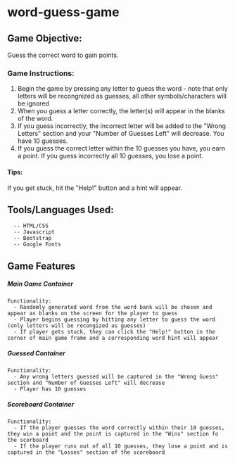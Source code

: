 # word-guess-game

## Game Objective:
Guess the correct word to gain points.

### Game Instructions:
1. Begin the game by pressing any letter to guess the word - note that only letters will be recongnized as guesses, all other symbols/characters will be ignored
2. When you guess a letter correctly, the letter(s) will appear in the blanks of the word. 
3. If you guess incorrectly, the incorrect letter will be added to the "Wrong Letters" section and your "Number of Guesses Left" will decrease. You have 10 guesses. 
4. If you guess the correct letter within the 10 guesses you have, you earn a point. If you guess incorrectly all 10 guesses, you lose a point. 
  #### Tips:
  If you get stuck, hit the "Help!" button and a hint will appear. 
  
## Tools/Languages Used:
```
  -- HTML/CSS
  -- Javascript
  -- Bootstrap
  -- Google Fonts 
```

## Game Features 

##### Main Game Container
```
Functionality:
  - Randomly generated word from the word bank will be chosen and appear as blanks on the screen for the player to guess
  - Player begins guessing by hitting any letter to guess the word (only letters will be recongized as guesses)
  - If player gets stuck, they can click the "Help!" button in the corner of main game frame and a corresponding word hint will appear
```
##### Guessed Container 
```
Functionality:
  - Any wrong letters guessed will be captured in the "Wrong Guess" section and "Number of Guesses Left" will decrease
  - Player has 10 guesses 
```
##### Scoreboard Container 
```
Functionality:
  - If the player guesses the word correctly within their 10 guesses, they win a point and the point is captured in the "Wins" section fo the scorboard
  - If the player runs out of all 10 guesses, they lose a point and is captured in the "Losses" section of the scoreboard 
```



